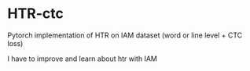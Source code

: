 # HTR-ctc
Pytorch implementation of HTR on IAM dataset (word or line level + CTC loss)

I have to improve and learn about htr with IAM 

